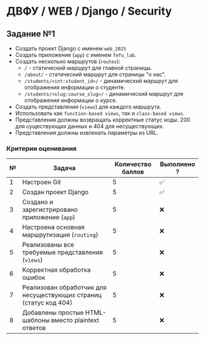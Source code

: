 # ДВФУ / WEB / Django / Security

## Задание №1

- Создать проект Django с именем `web_2025`
- Создать приложение (`app`) с именем `fefu_lab`.
- Создать несколько маршрутов (`routes`):
  - `/` - статический маршрут для главной страницы.
  - `/about/` - статический маршрут для страницы "о нас".
  - `/students/<int:student_id>/` - динамический маршрут для отображения информации о студенте.
  - `/students/<slug:course_slug>/` - динамический маршрут для отображения информации о курсе.
- Создать представления (`views`) для каждого маршрута.
- Использовать как `function-based views`, так и `class-based views`.
- Представления должны возвращать корректные статус коды.
  200 для существующих данных и 404 для несуществующих.
- Представления должны извлекать параметры из URL.

### Критерии оценивания

| №   | Задача                                                            | Количество баллов | Выполнено ? |
| --- | ----------------------------------------------------------------- | ----------------- | ----------- |
| 1   | Настроен Git                                                      | 5                 | ✅          |
| 2   | Создан проект Django                                              | 5                 | ✅          |
| 3   | Создано и зарегистрировано приложение (`app`)                     | 5                 | ❌          |
| 4   | Настроена основная маршрутизация (`routing`)                      | 5                 | ❌          |
| 5   | Реализованы все требуемые представления (`views`)                 | 5                 | ❌          |
| 6   | Корректная обработка ошибок                                       | 5                 | ❌          |
| 7   | Реализован обработчик для несуществующих страниц (статус код 404) | 5                 | ❌          |
| 8   | Добавлены простые HTML-шаблоны вместо plaintext ответов           | 5                 | ❌          |
